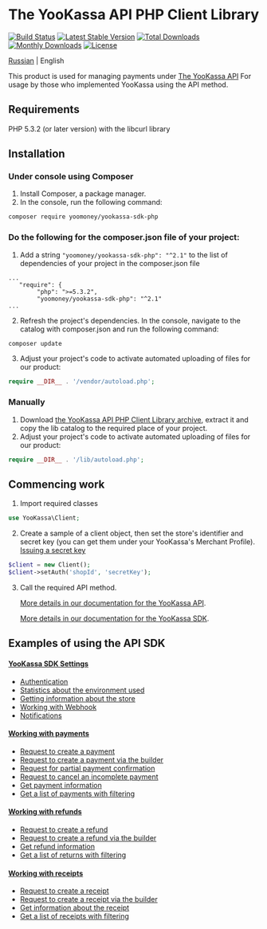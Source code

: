 # The YooKassa API PHP Client Library

[![Build Status](https://travis-ci.org/yoomoney/yookassa-sdk-php.svg?branch=master)](https://travis-ci.org/yoomoney/yookassa-sdk-php)
[![Latest Stable Version](https://poser.pugx.org/yoomoney/yookassa-sdk-php/v/stable)](https://packagist.org/packages/yoomoney/yookassa-sdk-php)
[![Total Downloads](https://poser.pugx.org/yoomoney/yookassa-sdk-php/downloads)](https://packagist.org/packages/yoomoney/yookassa-sdk-php)
[![Monthly Downloads](https://poser.pugx.org/yoomoney/yookassa-sdk-php/d/monthly)](https://packagist.org/packages/yoomoney/yookassa-sdk-php)
[![License](https://poser.pugx.org/yoomoney/yookassa-sdk-php/license)](https://packagist.org/packages/yoomoney/yookassa-sdk-php)

[Russian](https://github.com/yoomoney/yookassa-sdk-php/blob/master/README.md) | English

This product is used for managing payments under [The YooKassa API](https://yookassa.ru/en/developers/api)
For usage by those who implemented YooKassa using the API method.

## Requirements
PHP 5.3.2 (or later version) with the libcurl library

## Installation
### Under console using Composer

1. Install Composer, a package manager.
2. In the console, run the following command:
```bash
composer require yoomoney/yookassa-sdk-php
```

### Do the following for the composer.json file of your project:
1. Add a string `"yoomoney/yookassa-sdk-php": "^2.1"` to the list of dependencies of your project in the composer.json file
```
...
   "require": {
        "php": ">=5.3.2",
        "yoomoney/yookassa-sdk-php": "^2.1"
...
```
2. Refresh the project's dependencies. In the console, navigate to the catalog with composer.json and run the following command:
```bash
composer update
```
3. Adjust your project's code to activate automated uploading of files for our product:
```php
require __DIR__ . '/vendor/autoload.php';
```

### Manually

1. Download [the YooKassa API PHP Client Library archive](https://github.com/yoomoney/yookassa-sdk-php/archive/master.zip), extract it and copy the lib catalog to the required place of your project.
2. Adjust your project's code to activate automated uploading of files for our product:
```php
require __DIR__ . '/lib/autoload.php'; 
```

## Commencing work

1. Import required classes
```php
use YooKassa\Client;
```
2. Create a sample of a client object, then set the store's identifier and secret key (you can get them under your YooKassa's Merchant Profile). [Issuing a secret key](https://yookassa.ru/docs/support/merchant/payments/implement/keys?lang=en)
```php
$client = new Client();
$client->setAuth('shopId', 'secretKey');
```
3. Call the required API method. 
   
   [More details in our documentation for the YooKassa API](https://yookassa.ru/en/developers/api#create_payment).

   [More details in our documentation for the YooKassa SDK](https://github.com/yoomoney/yookassa-sdk-php/blob/master/docs/readme.md).

## Examples of using the API SDK

#### [YooKassa SDK Settings](https://github.com/yoomoney/yookassa-sdk-php/blob/master/docs/examples/01-configuration.md)
* [Authentication](https://github.com/yoomoney/yookassa-sdk-php/blob/master/docs/examples/01-configuration.md#Аутентификация)
* [Statistics about the environment used](https://github.com/yoomoney/yookassa-sdk-php/blob/master/docs/examples/01-configuration.md#Статистические-данные-об-используемом-окружении)
* [Getting information about the store](https://github.com/yoomoney/yookassa-sdk-php/blob/master/docs/examples/01-configuration.md#Получение-информации-о-магазине)
* [Working with Webhook](https://github.com/yoomoney/yookassa-sdk-php/blob/master/docs/examples/01-configuration.md#Работа-с-Webhook)
* [Notifications](https://github.com/yoomoney/yookassa-sdk-php/blob/master/docs/examples/01-configuration.md#Входящие-уведомления)

#### [Working with payments](https://github.com/yoomoney/yookassa-sdk-php/blob/master/docs/examples/02-payments.md)
* [Request to create a payment](https://github.com/yoomoney/yookassa-sdk-php/blob/master/docs/examples/02-payments.md#Запрос-на-создание-платежа)
* [Request to create a payment via the builder](https://github.com/yoomoney/yookassa-sdk-php/blob/master/docs/examples/02-payments.md#Запрос-на-создание-платежа-через-билдер)
* [Request for partial payment confirmation](https://github.com/yoomoney/yookassa-sdk-php/blob/master/docs/examples/02-payments.md#Запрос-на-частичное-подтверждение-платежа)
* [Request to cancel an incomplete payment](https://github.com/yoomoney/yookassa-sdk-php/blob/master/docs/examples/02-payments.md#Запрос-на-отмену-незавершенного-платежа)
* [Get payment information](https://github.com/yoomoney/yookassa-sdk-php/blob/master/docs/examples/02-payments.md#Получить-информацию-о-платеже)
* [Get a list of payments with filtering](https://github.com/yoomoney/yookassa-sdk-php/blob/master/docs/examples/02-payments.md#Получить-список-платежей-с-фильтрацией)

#### [Working with refunds](https://github.com/yoomoney/yookassa-sdk-php/blob/master/docs/examples/03-refunds.md)
* [Request to create a refund](https://github.com/yoomoney/yookassa-sdk-php/blob/master/docs/examples/03-refunds.md#Запрос-на-создание-возврата)
* [Request to create a refund via the builder](https://github.com/yoomoney/yookassa-sdk-php/blob/master/docs/examples/03-refunds.md#Запрос-на-создание-возврата-через-билдер)
* [Get refund information](https://github.com/yoomoney/yookassa-sdk-php/blob/master/docs/examples/03-refunds.md#Получить-информацию-о-возврате)
* [Get a list of returns with filtering](https://github.com/yoomoney/yookassa-sdk-php/blob/master/docs/examples/03-refunds.md#Получить-список-возвратов-с-фильтрацией)

#### [Working with receipts](https://github.com/yoomoney/yookassa-sdk-php/blob/master/docs/examples/04-receipts.md)
* [Request to create a receipt](https://github.com/yoomoney/yookassa-sdk-php/blob/master/docs/examples/04-receipts.md#Запрос-на-создание-чека)
* [Request to create a receipt via the builder](https://github.com/yoomoney/yookassa-sdk-php/blob/master/docs/examples/04-receipts.md#Запрос-на-создание-чека-через-билдер)
* [Get information about the receipt](https://github.com/yoomoney/yookassa-sdk-php/blob/master/docs/examples/04-receipts.md#Получить-информацию-о-чеке)
* [Get a list of receipts with filtering](https://github.com/yoomoney/yookassa-sdk-php/blob/master/docs/examples/04-receipts.md#Получить-список-чеков-с-фильтрацией)
